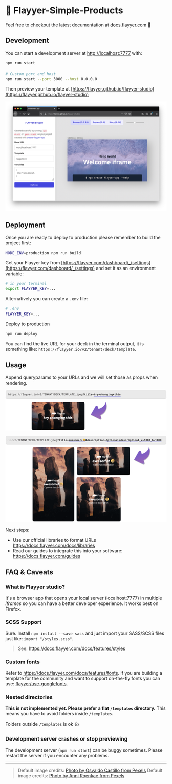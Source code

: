 # 🌠 Flayyer-Simple-Products

Feel free to checkout the latest documentation at [docs.flayyer.com](https://docs.flayyer.com) 📖

## Development

You can start a development server at [http://localhost:7777](http://localhost:7777) with:

```sh
npm run start

# Custom port and host
npm run start --port 3000 --host 0.0.0.0
```

Then preview your template at [https://flayyer.github.io/flayyer-studio](https://flayyer.github.io/flayyer-studio)

[![flayyer-studio screenshot](https://raw.githubusercontent.com/flayyer/flayyer-studio/main/.github/screenshot.png)](https://flayyer.github.io/flayyer-studio)

## Deployment

Once you are ready to deploy to production please remember to build the project first:

```sh
NODE_ENV=production npm run build
```

Get your Flayyer key from [https://flayyer.com/dashboard/_/settings](https://flayyer.com/dashboard/_/settings) and set it as an environment variable:

```sh
# in your terminal
export FLAYYER_KEY=...
```

Alternatively you can create a `.env` file:

```sh
# .env
FLAYYER_KEY=...
```

Deploy to production

```sh
npm run deploy
```

You can find the live URL for your deck in the terminal output, it is something like: `https://flayyer.io/v2/tenant/deck/template`.

## Usage

Append queryparams to your URLs and we will set those as props when rendering.

![Resultant flayyer live image](https://github.com/flayyer/create-flayyer-app/blob/master/.github/assets/result-1.png?raw=true)

![Resultant flayyer live image](https://github.com/flayyer/create-flayyer-app/blob/master/.github/assets/result-2.png?raw=true)

Next steps:

* Use our official libraries to format URLs https://docs.flayyer.com/docs/libraries
* Read our guides to integrate this into your software: https://docs.flayyer.com/guides

## FAQ & Caveats

### What is Flayyer studio?

It's a browser app that opens your local server (localhost:7777) in multiple _iframes_ so you can have a better developer experience. It works best on Firefox.

### SCSS Support

Sure. Install `npm install --save sass` and just import your SASS/SCSS files just like: `import "/styles.scss"`.

> See: https://docs.flayyer.com/docs/features/styles

### Custom fonts

Refer to https://docs.flayyer.com/docs/features/fonts. If you are building a template for the community and want to support on-the-fly fonts you can use: [flayyer/use-googlefonts](https://github.com/flayyer/use-googlefonts).

### Nested directories

**This is not implemented yet. Please prefer a flat `/templates` directory.** This means you have to avoid folders inside `/templates`.

Folders outside `/templates` is ok 👍

### Development server crashes or stop previewing

The development server (`npm run start`) can be buggy sometimes. Please restart the server if you encounter any problems.

---

> Default image credits: [Photo by Osvaldo Castillo from Pexels](https://images.pexels.com/photos/3402313/pexels-photo-3402313.jpeg)
> Default image credits: [Photo by Anni Roenkae from Pexels](https://images.pexels.com/photos/2693212/pexels-photo-2693212.jpeg)
